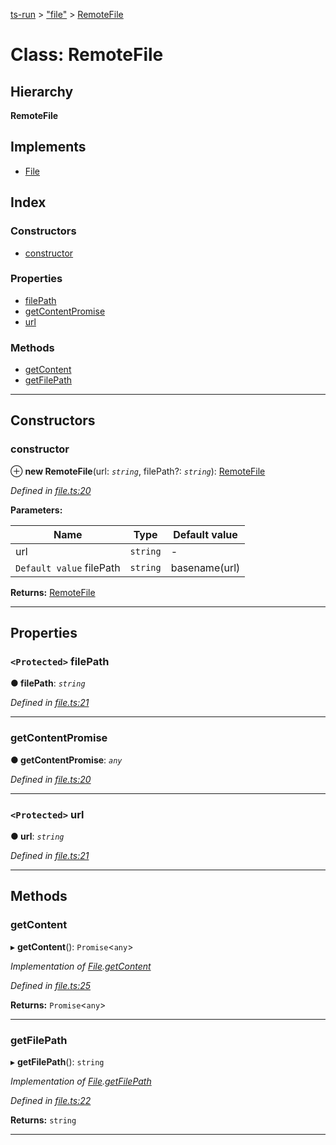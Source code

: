 [ts-run](../README.md) > ["file"](../modules/_file_.md) > [RemoteFile](../classes/_file_.remotefile.md)

# Class: RemoteFile

## Hierarchy

**RemoteFile**

## Implements

* [File](../interfaces/_file_.file.md)

## Index

### Constructors

* [constructor](_file_.remotefile.md#constructor)

### Properties

* [filePath](_file_.remotefile.md#filepath)
* [getContentPromise](_file_.remotefile.md#getcontentpromise)
* [url](_file_.remotefile.md#url)

### Methods

* [getContent](_file_.remotefile.md#getcontent)
* [getFilePath](_file_.remotefile.md#getfilepath)

---

## Constructors

<a id="constructor"></a>

###  constructor

⊕ **new RemoteFile**(url: *`string`*, filePath?: *`string`*): [RemoteFile](_file_.remotefile.md)

*Defined in [file.ts:20](https://github.com/cancerberoSgx/typescript-plugins-of-mine/blob/09fbfec/ts-run/src/file.ts#L20)*

**Parameters:**

| Name | Type | Default value |
| ------ | ------ | ------ |
| url | `string` | - |
| `Default value` filePath | `string` |  basename(url) |

**Returns:** [RemoteFile](_file_.remotefile.md)

___

## Properties

<a id="filepath"></a>

### `<Protected>` filePath

**● filePath**: *`string`*

*Defined in [file.ts:21](https://github.com/cancerberoSgx/typescript-plugins-of-mine/blob/09fbfec/ts-run/src/file.ts#L21)*

___
<a id="getcontentpromise"></a>

###  getContentPromise

**● getContentPromise**: *`any`*

*Defined in [file.ts:20](https://github.com/cancerberoSgx/typescript-plugins-of-mine/blob/09fbfec/ts-run/src/file.ts#L20)*

___
<a id="url"></a>

### `<Protected>` url

**● url**: *`string`*

*Defined in [file.ts:21](https://github.com/cancerberoSgx/typescript-plugins-of-mine/blob/09fbfec/ts-run/src/file.ts#L21)*

___

## Methods

<a id="getcontent"></a>

###  getContent

▸ **getContent**(): `Promise`<`any`>

*Implementation of [File](../interfaces/_file_.file.md).[getContent](../interfaces/_file_.file.md#getcontent)*

*Defined in [file.ts:25](https://github.com/cancerberoSgx/typescript-plugins-of-mine/blob/09fbfec/ts-run/src/file.ts#L25)*

**Returns:** `Promise`<`any`>

___
<a id="getfilepath"></a>

###  getFilePath

▸ **getFilePath**(): `string`

*Implementation of [File](../interfaces/_file_.file.md).[getFilePath](../interfaces/_file_.file.md#getfilepath)*

*Defined in [file.ts:22](https://github.com/cancerberoSgx/typescript-plugins-of-mine/blob/09fbfec/ts-run/src/file.ts#L22)*

**Returns:** `string`

___

